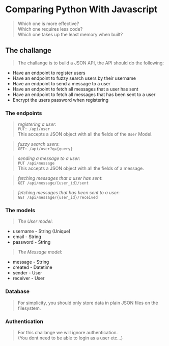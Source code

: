 # Comparing Python With Javascript
> Which one is more effective?  
> Which one requires less code?  
> Which one takes up the least memory when built?

## The challange
> The challange is to build a JSON API, the API should do the following:

* Have an endpoint to register users
* Have an endpoint to fuzzy search users by their username
* Have an endpoint to send a message to a user
* Have an endpoint to fetch all messages that a user has sent
* Have an endpoint to fetch all messages that has been sent to a user
* Encrypt the users password when registering

### The endpoints
> _registering a user_:  
> `PUT: /api/user`  
> This accepts a JSON object with all the fields of the `User` Model.

> _fuzzy search users_:  
> `GET: /api/user?q={query}`

> _sending a message to a user_:  
> `PUT /api/message`  
> This accepts a JSON object with all the fields of a message.

> _fetching messages that a user has sent_:  
> `GET /api/message/{user_id}/sent`

> _fetching messages that has been sent to a user_:  
> `GET /api/message/{user_id}/received`

### The models
> _The User model_:

* username - String (Unique)
* email - String
* password - String

> _The Message model_:

* message - String
* created - Datetime
* sender - User
* receiver - User

### Database
> For simplicity, you should only store data in plain JSON files on
> the filesystem.

### Authentication
> For this challange we will ignore authentication.  
> (You dont need to be able to login as a user etc...)
